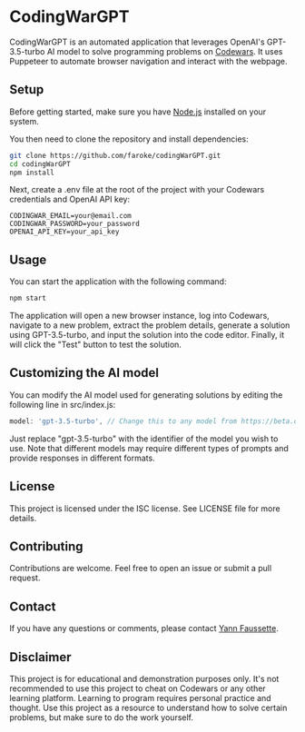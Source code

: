 # CodingWarGPT
CodingWarGPT is an automated application that leverages OpenAI's GPT-3.5-turbo AI model to solve programming problems on [Codewars](https://www.codewars.com/). It uses Puppeteer to automate browser navigation and interact with the webpage.

## Setup 
Before getting started, make sure you have [Node.js](https://nodejs.org/) installed on your system.

You then need to clone the repository and install dependencies:
```bash
git clone https://github.com/faroke/codingWarGPT.git
cd codingWarGPT
npm install
```
Next, create a .env file at the root of the project with your Codewars credentials and OpenAI API key:
```env
CODINGWAR_EMAIL=your@email.com
CODINGWAR_PASSWORD=your_password
OPENAI_API_KEY=your_api_key
```

## Usage
You can start the application with the following command:
```bash
npm start
```
The application will open a new browser instance, log into Codewars, navigate to a new problem, extract the problem details, generate a solution using GPT-3.5-turbo, and input the solution into the code editor. Finally, it will click the "Test" button to test the solution.

## Customizing the AI model
You can modify the AI model used for generating solutions by editing the following line in src/index.js:
```js
model: 'gpt-3.5-turbo', // Change this to any model from https://beta.openai.com/docs/engines
```
Just replace "gpt-3.5-turbo" with the identifier of the model you wish to use. Note that different models may require different types of prompts and provide responses in different formats.

## License
This project is licensed under the ISC license. See LICENSE file for more details.

## Contributing
Contributions are welcome. Feel free to open an issue or submit a pull request.

## Contact 
If you have any questions or comments, please contact [Yann Faussette](mailto=yann.fo7@gmail.com).

## Disclaimer
This project is for educational and demonstration purposes only. It's not recommended to use this project to cheat on Codewars or any other learning platform. Learning to program requires personal practice and thought. Use this project as a resource to understand how to solve certain problems, but make sure to do the work yourself.

